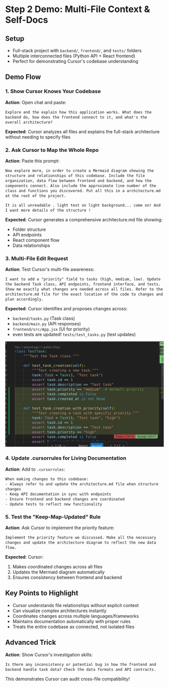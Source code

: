 # Step 2 Demo: Multi-File Context & Self-Docs

## Setup
- Full-stack project with `backend/`, `frontend/`, and `tests/` folders
- Multiple interconnected files (Python API + React frontend)
- Perfect for demonstrating Cursor's codebase understanding

## Demo Flow

### 1. Show Cursor Knows Your Codebase
**Action**: Open chat and paste:

```
Explore and the explain how this application works. What does the backend do, how does the frontend connect to it, and what's the overall architecture?
```

**Expected**: Cursor analyzes all files and explains the full-stack architecture without needing to specify files

### 2. Ask Cursor to Map the Whole Repo
**Action**: Paste this prompt:

```
Now explore more, in order to create a Mermaid diagram showing the structure and relationships of this codebase. Include the file organization, data flow between frontend and backend, and how the components connect. Also include the approximate line number of the class and functions you discovered. Put all this in a architecture.md at the root of the project.
```

```
It is all unreadable . light text on light background... come on! And I want more details of the structure !
```

**Expected**: Cursor generates a comprehensive architecture.md file showing:
- Folder structure
- API endpoints
- React component flow
- Data relationships

### 3. Multi-File Edit Request
**Action**: Test Cursor's multi-file awareness:

```
I want to add a "priority" field to tasks (high, medium, low). Update the backend Task class, API endpoints, frontend interface, and tests. Show me exactly what changes are needed across all files. Refer to the architecture.md file for the exact location of the code to changes and plan accordingly.
```

**Expected**: Cursor identifies and proposes changes across:
- `backend/tasks.py` (Task class)
- `backend/main.py` (API responses)  
- `frontend/src/App.jsx` (UI for priority)
- even tests are updated! `tests/test_tasks.py` (test updates)

![alt text](images/step-2-test-updated.png)


### 4. Update .cursorrules for Living Documentation
**Action**: Add to `.cursorrules`:

```
When making changes to this codebase:
- Always refer to and update the architecture.md file when structure changes
- Keep API documentation in sync with endpoints
- Ensure frontend and backend changes are coordinated
- Update tests to reflect new functionality
```

### 5. Test the "Keep-Map-Updated" Rule
**Action**: Ask Cursor to implement the priority feature:

```
Implement the priority feature we discussed. Make all the necessary changes and update the architecture diagram to reflect the new data flow.
```

**Expected**: Cursor:
1. Makes coordinated changes across all files
2. Updates the Mermaid diagram automatically
3. Ensures consistency between frontend and backend

## Key Points to Highlight
- Cursor understands file relationships without explicit context
- Can visualize complex architectures instantly
- Coordinates changes across multiple languages/frameworks
- Maintains documentation automatically with proper rules
- Treats the entire codebase as connected, not isolated files

## Advanced Trick
**Action**: Show Cursor's investigation skills:

```
Is there any inconsistency or potential bug in how the frontend and backend handle task data? Check the data formats and API contracts.
```

This demonstrates Cursor can audit cross-file compatibility! 